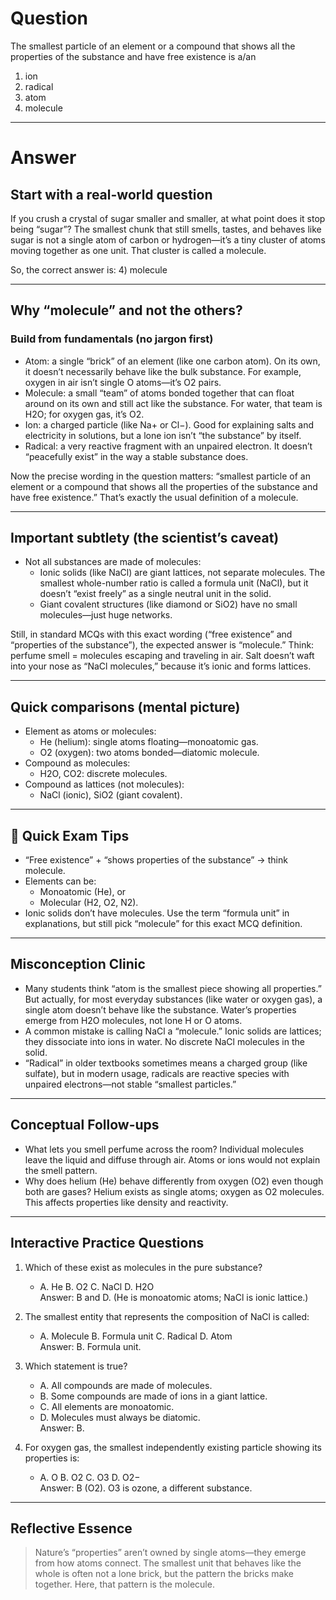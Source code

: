 # Question
The smallest particle of an element or a compound that shows all the properties of the substance and have free existence is a/an  
   1) ion  
   2) radical  
   3) atom  
   4) molecule

---
# Answer

## Start with a real-world question

If you crush a crystal of sugar smaller and smaller, at what point does it stop being “sugar”? The smallest chunk that still smells, tastes, and behaves like sugar is not a single atom of carbon or hydrogen—it’s a tiny cluster of atoms moving together as one unit. That cluster is called a molecule.

So, the correct answer is:
4) molecule

---

## Why “molecule” and not the others?

### Build from fundamentals (no jargon first)
- Atom: a single “brick” of an element (like one carbon atom). On its own, it doesn’t necessarily behave like the bulk substance. For example, oxygen in air isn’t single O atoms—it’s O2 pairs.
- Molecule: a small “team” of atoms bonded together that can float around on its own and still act like the substance. For water, that team is H2O; for oxygen gas, it’s O2.
- Ion: a charged particle (like Na+ or Cl−). Good for explaining salts and electricity in solutions, but a lone ion isn’t “the substance” by itself.
- Radical: a very reactive fragment with an unpaired electron. It doesn’t “peacefully exist” in the way a stable substance does.

Now the precise wording in the question matters: “smallest particle of an element or a compound that shows all the properties of the substance and have free existence.” That’s exactly the usual definition of a molecule.

---

## Important subtlety (the scientist’s caveat)

- Not all substances are made of molecules:
  - Ionic solids (like NaCl) are giant lattices, not separate molecules. The smallest whole-number ratio is called a formula unit (NaCl), but it doesn’t “exist freely” as a single neutral unit in the solid.
  - Giant covalent structures (like diamond or SiO2) have no small molecules—just huge networks.

Still, in standard MCQs with this exact wording (“free existence” and “properties of the substance”), the expected answer is “molecule.” Think: perfume smell = molecules escaping and traveling in air. Salt doesn’t waft into your nose as “NaCl molecules,” because it’s ionic and forms lattices.

---

## Quick comparisons (mental picture)

- Element as atoms or molecules:
  - He (helium): single atoms floating—monoatomic gas.
  - O2 (oxygen): two atoms bonded—diatomic molecule.
- Compound as molecules:
  - H2O, CO2: discrete molecules.
- Compound as lattices (not molecules):
  - NaCl (ionic), SiO2 (giant covalent).

---

## 🧠 Quick Exam Tips
- “Free existence” + “shows properties of the substance” → think molecule.
- Elements can be:
  - Monoatomic (He), or
  - Molecular (H2, O2, N2).
- Ionic solids don’t have molecules. Use the term “formula unit” in explanations, but still pick “molecule” for this exact MCQ definition.

---

## Misconception Clinic
- Many students think “atom is the smallest piece showing all properties.” But actually, for most everyday substances (like water or oxygen gas), a single atom doesn’t behave like the substance. Water’s properties emerge from H2O molecules, not lone H or O atoms.
- A common mistake is calling NaCl a “molecule.” Ionic solids are lattices; they dissociate into ions in water. No discrete NaCl molecules in the solid.
- “Radical” in older textbooks sometimes means a charged group (like sulfate), but in modern usage, radicals are reactive species with unpaired electrons—not stable “smallest particles.”

---

## Conceptual Follow-ups
- What lets you smell perfume across the room? Individual molecules leave the liquid and diffuse through air. Atoms or ions would not explain the smell pattern.
- Why does helium (He) behave differently from oxygen (O2) even though both are gases? Helium exists as single atoms; oxygen as O2 molecules. This affects properties like density and reactivity.

---

## Interactive Practice Questions
1) Which of these exist as molecules in the pure substance?
   - A. He  B. O2  C. NaCl  D. H2O  
   Answer: B and D. (He is monoatomic atoms; NaCl is ionic lattice.)

2) The smallest entity that represents the composition of NaCl is called:
   - A. Molecule  B. Formula unit  C. Radical  D. Atom  
   Answer: B. Formula unit.

3) Which statement is true?
   - A. All compounds are made of molecules.  
   - B. Some compounds are made of ions in a giant lattice.  
   - C. All elements are monoatomic.  
   - D. Molecules must always be diatomic.  
   Answer: B.

4) For oxygen gas, the smallest independently existing particle showing its properties is:
   - A. O  B. O2  C. O3  D. O2−  
   Answer: B (O2). O3 is ozone, a different substance.

---

## Reflective Essence
> Nature’s “properties” aren’t owned by single atoms—they emerge from how atoms connect. The smallest unit that behaves like the whole is often not a lone brick, but the pattern the bricks make together. Here, that pattern is the molecule.